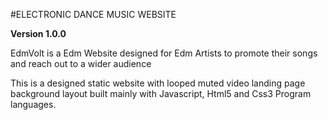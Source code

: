#ELECTRONIC DANCE MUSIC WEBSITE

**Version 1.0.0**

EdmVolt is a Edm Website designed for Edm Artists to promote their songs and reach out to a wider audience 

This is a designed static website with looped muted video landing page background layout built mainly with Javascript, Html5 and Css3 Program languages.



